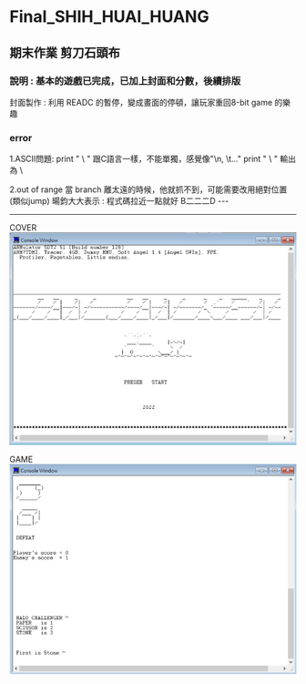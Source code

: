 # Final_SHIH_HUAI_HUANG

## 期末作業 剪刀石頭布
### 說明 : 基本的遊戲已完成，已加上封面和分數，後續排版

封面製作 : 利用 READC 的暫停，變成畫面的停頓，讓玩家重回8-bit game 的樂趣

### error 
1.ASCII問題:
    print " \ " 跟C語言一樣，不能單獨，感覺像"\n, \t..."
    print " \\ " 輸出為 \

2.out of range
    當 branch 離太遠的時候，他就抓不到，可能需要改用絕對位置(類似jump)
    暘鈞大大表示 : 程式碼拉近一點就好 B二二二D ---



---
COVER
![](./001.png)

GAME
![](./002.png)

